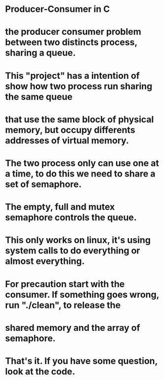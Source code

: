 # Producer-Consumer in C 
# the producer consumer problem between two distincts process, sharing a queue. 

# This "project" has a intention of show how two process run sharing the same queue
# that use the same block of physical memory, but occupy differents addresses of virtual memory.

# The two process only can use one at a time, to do this we need to share a set of semaphore.
# The empty, full and mutex semaphore controls the queue. 

# This only works on linux, it's using system calls to do everything or almost everything. 
# For precaution start with the consumer. If something goes wrong, run "./clean", to release the 
# shared memory and the array of semaphore.    
# That's it. If you have some question, look at the code.  
